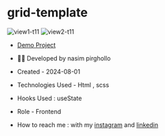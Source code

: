 # grid-template

![view1-t11](https://github.com/Nasim1380p/project2-template2/assets/155636802/cac7eff3-733e-488d-9db5-a30f3010cfd9)
![view2-t11](https://github.com/Nasim1380p/project2-template2/assets/155636802/e2a06ff4-1fe1-4cd3-8e0f-829b7116fca8)

- [Demo Project](https://nasim1380p.github.io/grid-template/)

- 👩‍🎓 Developed by nasim pirghollo

- Created - 2024-08-01

- Technologies Used - Html , scss  

- Hooks Used : useState 

- Role - Frontend

- How to reach me : with my [instagram](https://www.instagram.com/nasim-pirghollo-web) and [linkedin](https://www.linkedin.com/in/nasim-pirghollo-a783952a9/)
